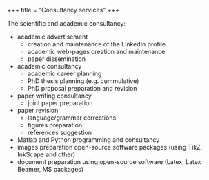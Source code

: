 +++
title = "Consultancy services"
+++

The scientific and academic consultancy:
- academic advertisement
   - creation and maintenance of the LinkedIn profile
   - academic web-pages creation and maintenance
   - paper dissemination
- academic consultancy
   - academic career planning
   - PhD thesis planning (e.g. cummulative)
   - PhD proposal preparation and revision
- paper writing consultancy
   - joint paper preparation
- paper revision
   - language/grammar corrections
   - figures preparation
   - references suggestion
- Matlab and Python programming and consultancy
- images preparation open-source software packages (using TikZ, InkScape and other)
- document preparation using open-source software (Latex, Latex Beamer, MS packages)